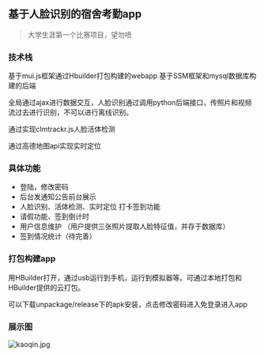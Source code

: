 ## 基于人脸识别的宿舍考勤app



> 大学生涯第一个比赛项目，望勿喷

### 技术栈
基于mui.js框架通过Hbuilder打包构建的webapp
基于SSM框架和mysql数据库构建的后端

全局通过ajax进行数据交互，人脸识别通过调用python后端接口，传照片和视频流过去进行识别，不可以进行离线识别。

通过实现clmtrackr.js人脸活体检测

通过高德地图api实现实时定位

### 具体功能

* 登陆，修改密码
* 后台发通知公告前台展示
* 人脸识别、活体检测、实时定位 打卡签到功能
* 请假功能、签到倒计时
* 用户信息维护 （用户提供三张照片提取人脸特征值，并存于数据库）
* 签到情况统计（待完善）

### 打包构建app

用HBuilder打开，通过usb运行到手机，运行到模拟器等。可通过本地打包和HBuilder提供的云打包。

可以下载unpackage/release下的apk安装，点击修改密码进入免登录进入app





### 展示图
![kaoqin.jpg](https://i.loli.net/2020/03/03/VuqW5RHdcNODUQl.jpg)


